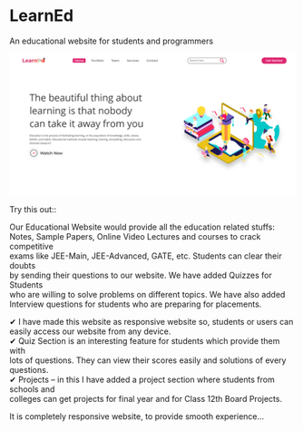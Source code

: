 # LearnEd
An educational website for students and programmers

![](pcView.png)

Try this out::

Our Educational Website would provide all the education related stuffs:  
Notes, Sample Papers, Online Video Lectures and courses to crack competitive  
exams like JEE-Main, JEE-Advanced, GATE, etc. Students can clear their doubts  
by sending their questions to our website. We have added Quizzes for Students  
who are willing to solve problems on different topics. We have also added  
Interview questions for students who are preparing for placements.

✔ I have made this website as responsive website so, students or users can  
 easily access our website from any device.  
✔ Quiz Section is an interesting feature for students which provide them with  
 lots of questions. They can view their scores easily and solutions of every questions.  
✔ Projects – in this I have added a project section where students from schools and  
 colleges can get projects for final year and for Class 12th Board Projects.

It is completely responsive website, to provide smooth experience...

